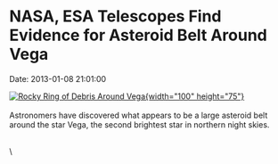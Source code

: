 NASA, ESA Telescopes Find Evidence for Asteroid Belt Around Vega
================================================================

Date: 2013-01-08 21:01:00

[![Rocky Ring of Debris Around
Vega](http://www.jpl.nasa.gov/images/herschel/20130108/pia16610-th.jpg){width="100"
height="75"}](http://www.jpl.nasa.gov/news/news.cfm?release=2013-012&rn=news.xml&rst=3647)\
\
Astronomers have discovered what appears to be a large asteroid belt
around the star Vega, the second brightest star in northern night skies.

\
\
